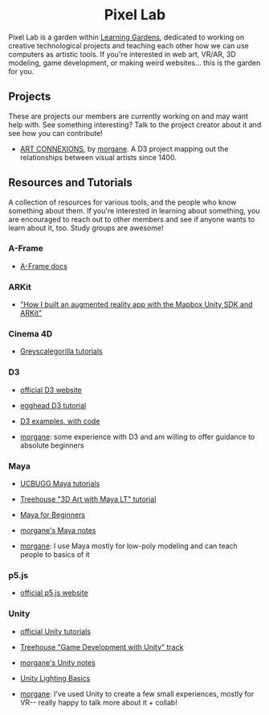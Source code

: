 <h1 align="center">
  Pixel Lab
</h1>

Pixel Lab is a garden within [Learning Gardens](http://learning-gardens.co/), dedicated to working on creative technological projects and teaching each other how we can use computers as artistic tools. If you're interested in web art, VR/AR, 3D modeling, game development, or making weird websites... this is the garden for you.

## Projects

These are projects our members are currently working on and may want help with. See something interesting? Talk to the project creator about it and see how you can contribute!

* [ART CONNEXIONS](https://github.com/morgane/art-connexions), by [morgane](https://github.com/morgane). A D3 project mapping out the relationships between visual artists since 1400.

## Resources and Tutorials

A collection of resources for various tools, and the people who know something about them. If you're interested in learning about something, you are encouraged to reach out to other members and see if anyone wants to learn about it, too. Study groups are awesome!

### A-Frame

* [A-Frame docs](https://aframe.io/docs/0.5.0/introduction/)

### ARKit

* ["How I built an augmented reality app with the Mapbox Unity SDK and ARKit"](https://www.mapbox.com/blog/mapbox-unity-plus-arkit/)

### Cinema 4D

* [Greyscalegorilla tutorials](https://greyscalegorilla.com/tutorials/#all)

### D3

* [official D3 website](https://d3js.org/)
* [egghead D3 tutorial](https://egghead.io/technologies/d3)
* [D3 examples, with code](https://bl.ocks.org/mbostock)

* [morgane](https://github.com/morgane): some experience with D3 and am willing to offer guidance to absolute beginners

### Maya

* [UCBUGG Maya tutorials](http://ucbugg.com/static/index.html#labsintroductiontomaya)
* [Treehouse "3D Art with Maya LT" tutorial](https://teamtreehouse.com/library/3d-art-with-maya-lt)
* [Maya for Beginners](https://robots.thoughtbot.com/maya-for-beginners)
* [morgane's Maya notes](https://www.notion.so/Maya-e00953c27e8f477db6578ab1e268ca8e)

* [morgane](https://github.com/morgane): I use Maya mostly for low-poly modeling and can teach people to basics of it

### p5.js

* [official p5.js website](https://p5js.org/)

### Unity

* [official Unity tutorials](https://unity3d.com/learn/tutorials)
* [Treehouse "Game Development with Unity" track](https://teamtreehouse.com/tracks/beginner-game-development-with-unity)
* [morgane's Unity notes](https://www.notion.so/Unity-7bd3c37c3a204aefb05572beb7838bc6)
* [Unity Lighting Basics](https://robots.thoughtbot.com/unity-lighting-basics)

* [morgane](https://github.com/morgane): I've used Unity to create a few small experiences, mostly for VR-- really happy to talk more about it + collab!
